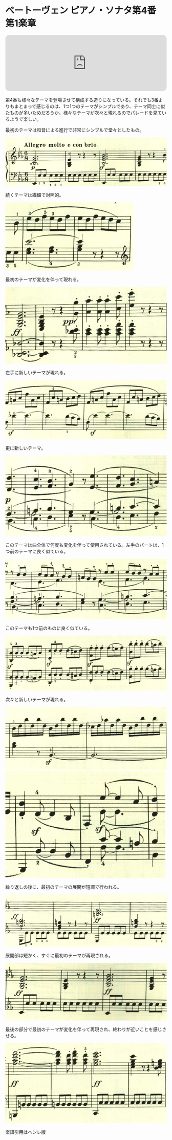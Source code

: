 # べートーヴェン ピアノ・ソナタ第4番 第1楽章

<iframe height="175" width="100%" title="Media player" src="https://embed.music.apple.com/us/album/piano-sonata-no-4-in-e-flat-major-op-7-i-allegro-molto-e-con-brio/1264936969?i=1264936980&amp;itscg=30200&amp;itsct=music_box_player&amp;ls=1&amp;app=music&amp;mttnsubad=1264936980&amp;theme=auto" id="embedPlayer" style="border:0;border-radius:12px;width:100%;height:175px;max-width:660px" sandbox="allow-forms allow-popups allow-same-origin allow-scripts allow-top-navigation-by-user-activation" allow="autoplay *; encrypted-media *; clipboard-write"></iframe>

第4番も様々なテーマを登場させて構成する造りになっている。それでも3番よりもまとまって感じるのは、1つ1つのテーマがシンプルであり、テーマ同士に似たものが多いためだろうか。様々なテーマが次々と現れるのでパレードを見ているようで楽しい。

最初のテーマは和音による進行で非常にシンプルで堂々としたもの。

<img src="478.jpg">

続くテーマは繊細で対照的。

<img src="474.jpg">

最初のテーマが変化を伴って現れる。

<img src="476.jpg">

左手に新しいテーマが現れる。

<img src="475.jpg">

更に新しいテーマ。

<img src="477.jpg">

このテーマは曲全体で何度も変化を伴って使用されている。左手のパートは、1つ前のテーマに良く似ている。

<img src="479.jpg">

このテーマも1つ前のものに良く似ている。

<img src="485.jpg">

次々と新しいテーマが現れる。

<img src="482.jpg">

<img src="480.jpg">

繰り返しの後に、最初のテーマの展開が短調で行われる。

<img src="483.jpg">

展開部は短かく、すぐに最初のテーマが再現される。

<img src="481.jpg">

最後の部分で最初のテーマが変化を伴って再現され、終わりが近いことを感じさせる。

<img src="484.jpg">

楽譜引用はヘンレ版
